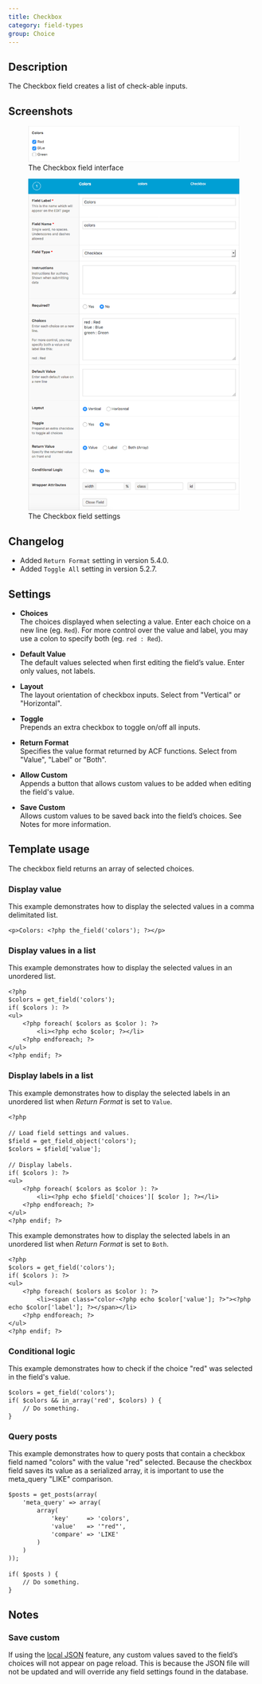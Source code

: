 ```yaml
---
title: Checkbox
category: field-types
group: Choice
---
```


## Description
The Checkbox field creates a list of check-able inputs.

## Screenshots
<div class="gallery">
	<figure>
		<a href="https://raw.githubusercontent.com/AdvancedCustomFields/docs/master/assets/acf-checkbox-field-interface.png">
			<img src="https://raw.githubusercontent.com/AdvancedCustomFields/docs/master/assets/acf-checkbox-field-interface.png" alt="A Checkbox field with a list of options that allows you to check off one or multiple choices" />
		</a>
		<figcaption>The Checkbox field interface</figcaption>
	</figure>
	<figure>
		<a href="https://raw.githubusercontent.com/AdvancedCustomFields/docs/master/assets/acf-checkbox-field-settings.png">
			<img src="https://raw.githubusercontent.com/AdvancedCustomFields/docs/master/assets/acf-checkbox-field-settings.png" alt="List of checkbox field settings shown when setting up a Checkbox field" />
		</a>
		<figcaption>The Checkbox field settings</figcaption>
	</figure>
</div>

## Changelog
- Added `Return Format` setting in version 5.4.0.
- Added `Toggle All` setting in version 5.2.7.

## Settings
- **Choices**  
  The choices displayed when selecting a value. Enter each choice on a new line (eg. `Red`). For more control over the value and label, you may use a colon to specify both (eg. `red : Red`).
  
- **Default Value**  
  The default values selected when first editing the field’s value. Enter only values, not labels.
  
- **Layout**  
  The layout orientation of checkbox inputs. Select from "Vertical" or "Horizontal".
  
- **Toggle**  
  Prepends an extra checkbox to toggle on/off all inputs.
  
- **Return Format**  
  Specifies the value format returned by ACF functions. Select from "Value", "Label" or "Both".
  
- **Allow Custom**  
  Appends a button that allows custom values to be added when editing the field's value.
  
- **Save Custom**  
  Allows custom values to be saved back into the field’s choices. See Notes for more information.

## Template usage  
The checkbox field returns an array of selected choices.

### Display value
This example demonstrates how to display the selected values in a comma delimitated list.
```
<p>Colors: <?php the_field('colors'); ?></p>
```

### Display values in a list
This example demonstrates how to display the selected values in an unordered list.
```
<?php
$colors = get_field('colors');
if( $colors ): ?>
<ul>
	<?php foreach( $colors as $color ): ?>
		<li><?php echo $color; ?></li>
	<?php endforeach; ?>
</ul>
<?php endif; ?>
```

### Display labels in a list
This example demonstrates how to display the selected labels in an unordered list when _Return Format_ is set to `Value`.
```
<?php

// Load field settings and values.
$field = get_field_object('colors');
$colors = $field['value'];

// Display labels.
if( $colors ): ?>
<ul>
	<?php foreach( $colors as $color ): ?>
		<li><?php echo $field['choices'][ $color ]; ?></li>
	<?php endforeach; ?>
</ul>
<?php endif; ?>
```

This example demonstrates how to display the selected labels in an unordered list when _Return Format_ is set to `Both`.
```
<?php
$colors = get_field('colors');
if( $colors ): ?>
<ul>
	<?php foreach( $colors as $color ): ?>
		<li><span class="color-<?php echo $color['value']; ?>"><?php echo $color['label']; ?></span></li>
	<?php endforeach; ?>
</ul>
<?php endif; ?>
```

### Conditional logic
This example demonstrates how to check if the choice "red" was selected in the field's value.
```
$colors = get_field('colors');
if( $colors && in_array('red', $colors) ) {
	// Do something.
}
```

### Query posts
This example demonstrates how to query posts that contain a checkbox field named "colors" with the value "red" selected. Because the checkbox field saves its value as a serialized array, it is important to use the meta_query "LIKE" comparison.

```
$posts = get_posts(array(
    'meta_query' => array(
        array(
            'key'     => 'colors',
            'value'   => '"red"',
            'compare' => 'LIKE'
        )
    )
));

if( $posts ) {
    // Do something.
}
```

## Notes

### Save custom
If using the [local JSON](https://www.advancedcustomfields.com/resources/local-json/) feature, any custom values saved to the field’s choices will not appear on page reload. This is because the JSON file will not be updated and will override any field settings found in the database.
